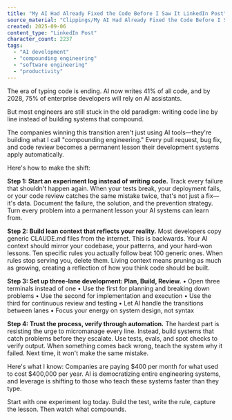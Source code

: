 ```yaml
---
title: "My AI Had Already Fixed the Code Before I Saw It LinkedIn Post"
source_material: "Clippings/My AI Had Already Fixed the Code Before I Saw It.md"
created: 2025-09-06
content_type: "LinkedIn Post"
character_count: 2237
tags:
  - "AI development"
  - "compounding engineering"  
  - "software engineering"
  - "productivity"
---
```


The era of typing code is ending. AI now writes 41% of all code, and by 2028, 75% of enterprise developers will rely on AI assistants.

But most engineers are still stuck in the old paradigm: writing code line by line instead of building systems that compound.

The companies winning this transition aren't just using AI tools—they're building what I call "compounding engineering." Every pull request, bug fix, and code review becomes a permanent lesson their development systems apply automatically.

Here's how to make the shift:

**Step 1: Start an experiment log instead of writing code.**
Track every failure that shouldn't happen again. When your tests break, your deployment fails, or your code review catches the same mistake twice, that's not just a fix—it's data. Document the failure, the solution, and the prevention strategy. Turn every problem into a permanent lesson your AI systems can learn from.

**Step 2: Build lean context that reflects your reality.**
Most developers copy generic CLAUDE.md files from the internet. This is backwards. Your AI context should mirror your codebase, your patterns, and your hard-won lessons. Ten specific rules you actually follow beat 100 generic ones. When rules stop serving you, delete them. Living context means pruning as much as growing, creating a reflection of how you think code should be built.

**Step 3: Set up three-lane development: Plan, Build, Review.**
• Open three terminals instead of one
• Use the first for planning and breaking down problems
• Use the second for implementation and execution
• Use the third for continuous review and testing
• Let AI handle the transitions between lanes
• Focus your energy on system design, not syntax

**Step 4: Trust the process, verify through automation.**
The hardest part is resisting the urge to micromanage every line. Instead, build systems that catch problems before they escalate. Use tests, evals, and spot checks to verify output. When something comes back wrong, teach the system why it failed. Next time, it won't make the same mistake.

Here's what I know: Companies are paying $400 per month for what used to cost $400,000 per year. AI is democratizing entire engineering systems, and leverage is shifting to those who teach these systems faster than they type.

Start with one experiment log today. Build the test, write the rule, capture the lesson. Then watch what compounds.